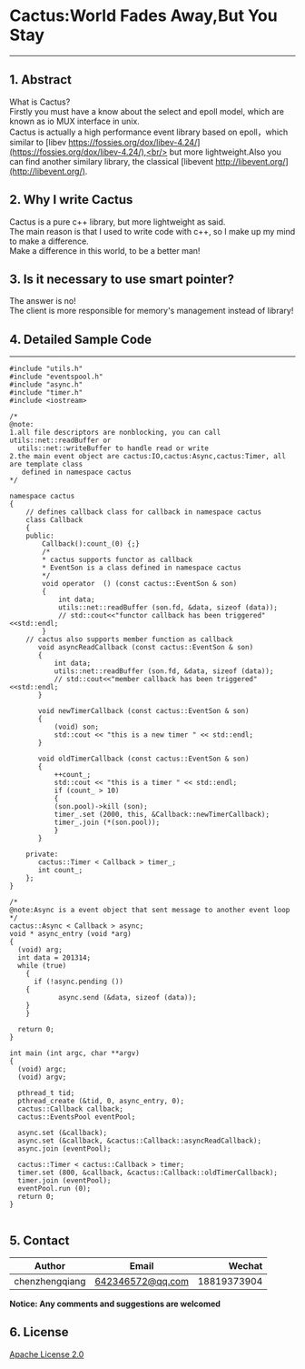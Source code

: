 # Cactus:World Fades Away,But You Stay
---
## 1. Abstract
What is Cactus?<br/>
Firstly you must have a know about the select and epoll model, which are known as io MUX interface in unix.<br/> 
Cactus is actually a high performance event library based on epoll，which similar to [libev https://fossies.org/dox/libev-4.24/](https://fossies.org/dox/libev-4.24/),<br/>
but more lightweight.Also you can find another similary library, the classical [libevent http://libevent.org/](http://libevent.org/).

## 2. Why I write Cactus
Cactus is a pure c++ library, but more lightweight as said.<br/> 
The main reason is that I used to write code with c++, so I make up my mind to make a difference.<br/>
Make a difference in this world, to be a better man!

## 3. Is it necessary to use smart pointer?
The answer is no!<br/>
The client is more responsible for memory's management instead of library!

## 4. Detailed Sample Code
-----------
``` 
#include "utils.h"
#include "eventspool.h"
#include "async.h"
#include "timer.h"
#include <iostream>

/*
@note:
1.all file descriptors are nonblocking, you can call utils::net::readBuffer or 
  utils::net::writeBuffer to handle read or write
2.the main event object are cactus:IO,cactus:Async,cactus:Timer, all are template class 
   defined in namespace cactus
*/

namespace cactus
{
    // defines callback class for callback in namespace cactus
    class Callback
    {
    public:
        Callback():count_(0) {;}
        /* 
        * cactus supports functor as callback 
        * EventSon is a class defined in namespace cactus
        */
        void operator  () (const cactus::EventSon & son)
        {
            int data;
            utils::net::readBuffer (son.fd, &data, sizeof (data));
            // std::cout<<"functor callback has been triggered"<<std::endl;
        }
	// cactus also supports member function as callback 
       void asyncReadCallback (const cactus::EventSon & son)
       {
           int data;
           utils::net::readBuffer (son.fd, &data, sizeof (data));
           // std::cout<<"member callback has been triggered"<<std::endl;
       }

       void newTimerCallback (const cactus::EventSon & son)
       {
           (void) son;
           std::cout << "this is a new timer " << std::endl;
       }

       void oldTimerCallback (const cactus::EventSon & son)
       {
           ++count_;
           std::cout << "this is a timer " << std::endl;
           if (count_ > 10)
           {
	       (son.pool)->kill (son);
	       timer_.set (2000, this, &Callback::newTimerCallback);
	       timer_.join (*(son.pool));
           }
       }

    private:
       cactus::Timer < Callback > timer_;
       int count_;
    };
}

/*
@note:Async is a event object that sent message to another event loop
*/
cactus::Async < Callback > async;
void * async_entry (void *arg)
{
  (void) arg;
  int data = 201314;
  while (true)
    {
      if (!async.pending ())
	{
            async.send (&data, sizeof (data));
	}
    }

  return 0;
}

int main (int argc, char **argv)
{
  (void) argc;
  (void) argv;

  pthread_t tid;
  pthread_create (&tid, 0, async_entry, 0);
  cactus::Callback callback;
  cactus::EventsPool eventPool;

  async.set (&callback);
  async.set (&callback, &cactus::Callback::asyncReadCallback);
  async.join (eventPool);

  cactus::Timer < cactus::Callback > timer;
  timer.set (800, &callback, &cactus::Callback::oldTimerCallback);
  timer.join (eventPool);
  eventPool.run (0);
  return 0;
}
  
```

## 5. Contact

|Author          | Email            | Wechat      |
| ---------------|:----------------:| -----------:|
| chenzhengqiang | 642346572@qq.com | 18819373904 |

**Notice:  Any comments and suggestions are welcomed**

## 6. License
[Apache License 2.0](./LICENSE)
